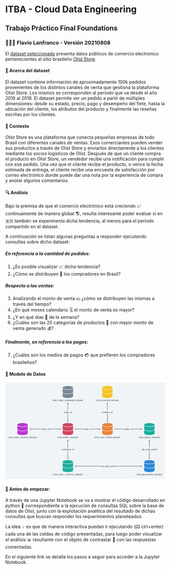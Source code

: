 # ITBA - Cloud Data Engineering
## Trabajo Práctico Final Foundations 
### 👨🏽‍💻 Flavio Lanfranco - Versión 20210808

El [dataset seleccionado](https://www.kaggle.com/olistbr/brazilian-ecommerce) presenta datos públicos de comercio electrónico pertenecientes al sitio brasileño [Olist Store](https://olist.com).

#### 📌 Acerca del dataset 

El dataset contiene información de aproximadamente 100k pedidos provenientes de los distintos canales de venta que gestiona la plataforma Olist Store. Los mismos se corresponden al periodo que va desde el año 2016 al 2018. El dataset permite ver un pedido a partir de múltiples dimensiones: desde su estado, precio, pago y desempeño del flete, hasta la ubicación del cliente, los atributos del producto y finalmente las reseñas escritas por los clientes.

#### 📌 Contexto 

Olist Store es una plataforma que conecta pequeñas empresas de todo Brasil con diferentes canales de ventas. Esos comerciantes pueden vender sus productos a través de Olist Store y enviarlos directamente a los clientes mediante los socios logísticos de Olist. Después de que un cliente compra el producto en Olist Store, un vendedor recibe una notificación para cumplir con ese pedido. Una vez que el cliente recibe el producto, o vence la fecha estimada de entrega, el cliente recibe una encuesta de satisfacción por correo electrónico donde puede dar una nota por la experiencia de compra y anotar algunos comentarios. 

#### 🔍 Análisis 

Bajo la premisa de que el comercio electrónico está creciendo 📈 continuamente de manera global 🌎, resulta interesante poder evaluar si en 🇧🇷 también se experimenta dicha tendencia, al menos para el periodo compartido en el dataset. 

A continuación se listan algunas preguntas a responder ejecutando consultas sobre dicho dataset:

##### En referencia a la cantidad de pedidos:
1. ¿Es posible visualizar 📈 dicha tendencia? 
2. ¿Cómo se distribuyen 📍 los compradores en Brasil?

##### Respecto a las ventas:

3. Analizando el monto de venta 💵  ¿cómo se distribuyen las mismas a través del tiempo?
4. ¿En qué meses calendario 🗓 el monto de venta es mayor?
5. ¿Y en qué días 📆 de la semana?
6. ¿Cuáles son las 20 categorías de productos 🛒 con mayor monto de venta generado 💰?

##### Finalmente, en referencia a los pagos:

7. ¿Cuáles son los medios de pagos 💳 que prefieren los compradores brasileños?

#### 📌 Modelo de Datos
![Image of the Data Model](https://github.com/flanfranco/tpf-foundations-flanfranco/blob/main/documentation/images/00_data_model.png)

#### 📢 Antes de empezar:

A través de una Jupyter Notebook se va a mostrar el código desarrollado en python 🐍 correspondiente a la ejecución de consultas SQL sobre la base de datos de Olist, junto con la explotación analítica del resultado de dichas consultas que buscan responder los requerimientos planeteados. 

La idea 💡 es que de manera interactiva puedan ir ejecutando (⌨️ ctrl+enter) cada una de las celdas de código presentadas, para luego poder visualizar el análisis 📊 resultante con el objeto de contrastar 🤔 con las respuestas comentadas.

En el siguiente link se detalla los pasos a seguir para acceder a la Jupyter Notebook.
